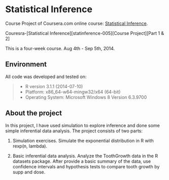 Statistical Inference
=============================

Course Project of Coursera.com online course: [Statistical Inference][1].

Couresra-[Statistical Inference][statinference-005][Course Project][Part 1 & 2]

This is a four-week course. Aug 4th - Sep 5th, 2014.

## Environment 

All code was developed and tested on:

> * R version 3.1.1 (2014-07-10) 
> * Platform: x86_64-w64-mingw32/x64 (64-bit)
> * Operating System: Microsoft Windows 8 Version 6.3.9700 

## About the project

In this project, I have used simulation to explore inference and done some simple inferential data analysis. The project consists of two parts:

1. Simulation exercises.
Simulate the exponential distribution in R with rexp(n, lambda).

2. Basic inferential data analysis.
Analyze the ToothGrowth data in the R datasets package. After provide a basic summary of the data, use confidence intervals and hypothesis tests to compare tooth growth by supp and dose.


[1]:https://class.coursera.org/statinference-005
